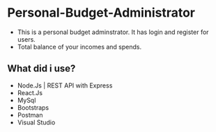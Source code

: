 # Personal-Budget-Administrator

- This is a personal budget adminstrator. It has login and register for users.
- Total balance of your incomes and spends.

## What did i use?
- Node.Js | REST API with Express
- React.Js
- MySql
- Bootstraps
- Postman
- Visual Studio 
